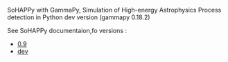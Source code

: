 SoHAPPy with GammaPy,
Simulation of High-energy Astrophysics Process detection in Python
dev version (gammapy 0.18.2)

See SoHAPPy documentaion,fo versions :
* [0.9](https://tstolarczyk.github.io/SoHAPPy-doc/0.9)
* [dev](https://tstolarczyk.github.io/SoHAPPy-doc/dev)

